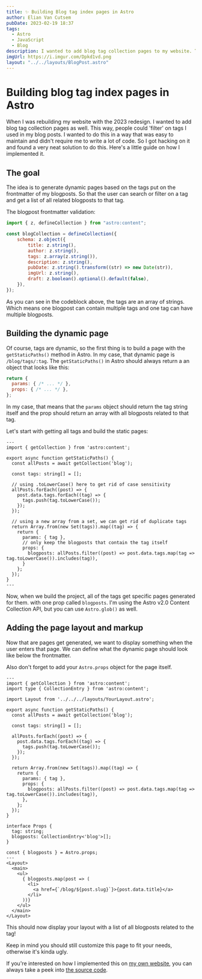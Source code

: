 ```yaml
---
title: ✨ Building Blog tag index pages in Astro
author: Elian Van Cutsem
pubDate: 2023-02-19 18:37
tags:
  - Astro
  - JavaScript
  - Blog
description: I wanted to add blog tag collection pages to my website. This way, people could filter on tags I used in my blog posts. Here is a guide on how I implemented it.
imgUrl: https://i.imgur.com/Dpkd1vd.png
layout: "../../layouts/BlogPost.astro"
---
```


# Building blog tag index pages in Astro

When I was rebuilding my website with the 2023 redesign. I wanted to add blog tag collection pages as well. This way, people could 'filter' on tags I used in my blog posts. I wanted to do this in a way that was easy to maintain and didn't require me to write a lot of code. So I got hacking on it and found a very neat solution to do this. Here's a little guide on how I implemented it.

## The goal

The idea is to generate dynamic pages based on the tags put on the frontmatter of my blogposts. So that the user can search or filter on a tag and get a list of all related blogposts to that tag.

The blogpost frontmatter validation:

```js
import { z, defineCollection } from "astro:content";

const blogCollection = defineCollection({
	schema: z.object({
		title: z.string(),
		author: z.string(),
		tags: z.array(z.string()),
		description: z.string(),
		pubDate: z.string().transform((str) => new Date(str)),
		imgUrl: z.string(),
		draft: z.boolean().optional().default(false),
	}),
});
```

As you can see in the codeblock above, the tags are an array of strings. Which means one blogpost can contain multiple tags and one tag can have multiple blogposts.

## Building the dynamic page

Of course, tags are dynamic, so the first thing is to build a page with the `getStaticPaths()` method in Astro. In my case, that dynamic page is `/blog/tags/:tag`. The `getStaticPaths()` in Astro should always return a an object that looks like this:

```js
return {
  params: { /* ... */ },
  props: { /* ... */ },
};
```

In my case, that means that the `params` object should return the tag string itself and the prop should return an array with all blogposts related to that tag.

Let's start with getting all tags and build the static pages:

```astro
---
import { getCollection } from 'astro:content';

export async function getStaticPaths() {
  const allPosts = await getCollection('blog');

  const tags: string[] = [];

  // using .toLowerCase() here to get rid of case sensitivity
  allPosts.forEach((post) => {
    post.data.tags.forEach((tag) => {
      tags.push(tag.toLowerCase());
    });
  });

  // using a new array from a set, we can get rid of duplicate tags 
  return Array.from(new Set(tags)).map((tag) => {
    return {
      params: { tag },
      // only keep the blogposts that contain the tag itself
	  props: {
	    blogposts: allPosts.filter((post) => post.data.tags.map(tag => tag.toLowerCase()).includes(tag)),
	  }
    };
  });
}
---
```

Now, when we build the project, all of the tags get specific pages generated for them. with one prop called `blogposts`. I'm using the Astro v2.0 Content Collection API, but you can use `Astro.glob()` as well.

## Adding the page layout and markup

Now that are pages get generated, we want to display something when the user enters that page. We can define what the dynamic page should look like below the frontmatter.

Also don't forget to add your `Astro.props` object for the page itself.

```astro
---
import { getCollection } from 'astro:content';
import type { CollectionEntry } from 'astro:content';

import Layout from '../../../layouts/YourLayout.astro';

export async function getStaticPaths() {
  const allPosts = await getCollection('blog');

  const tags: string[] = [];

  allPosts.forEach((post) => {
    post.data.tags.forEach((tag) => {
      tags.push(tag.toLowerCase());
    });
  });

  return Array.from(new Set(tags)).map((tag) => {
    return {
      params: { tag },
      props: {
        blogposts: allPosts.filter((post) => post.data.tags.map(tag => tag.toLowerCase()).includes(tag)),
      },
    };
  });
}

interface Props {
  tag: string;
  blogposts: CollectionEntry<'blog'>[];
}

const { blogposts } = Astro.props;
---
<Layout>
  <main>
	<ul>
	  { blogposts.map(post => (
	    <li>
	      <a href={`/blog/${post.slug}`}>{post.data.title}</a>
	    </li>
	  ))}
	</ul>
  </main>
</Layout>
```

This should now display your layout with a list of all blogposts related to the tag!

Keep in mind you should still customize this page to fit your needs, otherwise it's kinda ugly.

If you're interested on how I implemented this on [my own website](<https://www.elian.codes>), you can always take a peek into [the source code](<https://www.github.com/eliancodes/eliancodes-frontend>).
